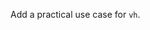 Add a practical use case for `vh`.

<codeblock language="css" type="lesson">
<code>
<panel language="html">
<div id="pixels">
</div>
</panel>
<panel language="css">

</panel>
</code>
</codeblock>
